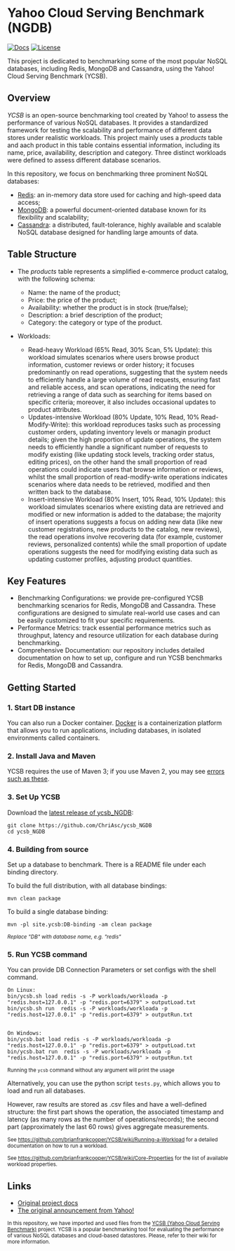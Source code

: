 # Yahoo Cloud Serving Benchmark (NGDB)

[![Docs](https://img.shields.io/badge/docs-reference-blue.svg)](https://github.com/brianfrankcooper/YCSB/wiki)
[![License](https://img.shields.io/badge/license-Apache--2.0-green.svg)](https://github.com/ChriAsc/ycsb_NGDB/blob/main/LICENSE.txt)

This project is dedicated to benchmarking some of the most popular NoSQL databases, including Redis, MongoDB and Cassandra, using the Yahoo! Cloud Serving Benchmark (YCSB).


## Overview

*YCSB* is an open-source benchmarking tool created by Yahoo! to assess the performance of various NoSQL databases. It provides a standardized framework for testing the scalability and performance of different data stores under realistic workloads. This project mainly uses a *products* table and aach product in this table contains essential information, including its name, price, availability, description and category. Three distinct workloads were defined to assess different database scenarios.

In this repository, we focus on benchmarking three prominent NoSQL databases:
- [Redis](https://redis.io): an in-memory data store used for caching and high-speed data access;
- [MongoDB](https://www.mongodb.com): a powerful document-oriented database known for its flexibility and scalability;
- [Cassandra](https://cassandra.apache.org/_/index.html): a distributed, fault-tolerance, highly available and scalable NoSQL database designed for handling large amounts of data.


## Table Structure

- The *products* table represents a simplified e-commerce product catalog, with the following schema:
    - Name: the name of the product;
    - Price: the price of the product;
    - Availability: whether the product is in stock (true/false);
    - Description: a brief description of the product;
    - Category: the category or type of the product.

- Workloads:

    - Read-heavy Workload (65% Read, 30% Scan, 5% Update): this workload simulates scenarios where users browse product information, customer reviews or order history; it focuses predominantly on read operations, suggesting that the system needs to efficiently handle a large volume of read requests, ensuring fast and reliable access, and scan operations, indicating the need for retrieving a range of data such as searching for items based on specific criteria; moreover, it also includes occasional updates to product attributes.
    - Updates-intensive Workload (80% Update, 10% Read, 10% Read-Modify-Write): this workload reproduces tasks such as processing customer orders, updating inventory levels or managin product details; given the high proportion of update operations, the system needs to efficiently handle a significant number of requests to modify existing (like updating stock levels, tracking order status, editing prices), on the other hand the small proportion of read operations could indicate users that browse information or reviews, whilst the small proportion of read-modify-write operations indicates scenarios where data needs to be retrieved, modified and then written back to the database.
    - Insert-intensive Workload (80% Insert, 10% Read, 10% Update): this workload simulates scenarios where existing data are retrieved and modified or new information is added to the database; the majority of insert operations suggests a focus on adding new data (like new customer registrations, new products to the catalog, new reviews), the read operations involve recovering data (for example, customer reviews, personalized contents) while the small proportion of update operations suggests the need for modifying existing data such as updating customer profiles, adjusting product quantities.

## Key Features

- Benchmarking Configurations: we provide pre-configured YCSB benchmarking scenarios for Redis, MongoDB and Cassandra. These configurations are designed to simulate real-world use cases and can be easily customized to fit your specific requirements.
- Performance Metrics: track essential performance metrics such as throughput, latency and resource utilization for each database during benchmarking.
- Comprehensive Documentation: our repository includes detailed documentation on how to set up, configure and run YCSB benchmarks for Redis, MongoDB and Cassandra.


## Getting Started

### 1. Start DB instance
You can also run a Docker container. [Docker](https://www.docker.com/) is a containerization platform that allows you to run applications, including databases, in isolated environments called containers. 

### 2. Install Java and Maven
YCSB requires the use of Maven 3; if you use Maven 2, you may see [errors such as these](https://github.com/brianfrankcooper/YCSB/issues/406).

### 3. Set Up YCSB
Download the [latest release of ycsb_NGDB](https://github.com/ChriAsc/ycsb_NGDB/releases):

    git clone https://github.com/ChriAsc/ycsb_NGDB
    cd ycsb_NGDB
    
    
### 4. Building from source
Set up a database to benchmark. There is a README file under each binding directory.

To build the full distribution, with all database bindings:

    mvn clean package

To build a single database binding:

    mvn -pl site.ycsb:DB-binding -am clean package
    
<sub>*Replace "DB" with database name, e.g. "redis"*</sub>

### 5. Run YCSB command
You can provide DB Connection Parameters or set configs with the shell command.

    On Linux:
    bin/ycsb.sh load redis -s -P workloads/workloada -p "redis.host=127.0.0.1" -p "redis.port=6379" > outputLoad.txt
    bin/ycsb.sh run  redis -s -P workloads/workloada -p "redis.host=127.0.0.1" -p "redis.port=6379" > outputRun.txt

    
    On Windows:
    bin/ycsb.bat load redis -s -P workloads/workloada -p "redis.host=127.0.0.1" -p "redis.port=6379" > outputLoad.txt
    bin/ycsb.bat run  redis -s -P workloads/workloada -p "redis.host=127.0.0.1" -p "redis.port=6379" > outputRun.txt

  <sub>Running the `ycsb` command without any argument will print the usage</sub>
   
Alternatively, you can use the python script `tests.py`, which allows you to load and run all databases.

However, raw results are stored as .csv files and have a well-defined structure: the first part shows the operation, the associated timestamp and latency (as many rows as the number of operations/records); the second part (approximately the last 60 rows) gives aggregate measurements.


  <sub>See https://github.com/brianfrankcooper/YCSB/wiki/Running-a-Workload for a detailed documentation on how to run a workload.</sub>
  
  <sub>See https://github.com/brianfrankcooper/YCSB/wiki/Core-Properties for the list of available workload properties.</sub>


Links
-----

* [Original project docs](https://github.com/brianfrankcooper/YCSB/wiki)
* [The original announcement from Yahoo!](https://labs.yahoo.com/news/yahoo-cloud-serving-benchmark/)

<sub>In this repository, we have imported and used files from the [YCSB (Yahoo Cloud Serving Benchmark)](https://github.com/brianfrankcooper/YCSB) project. YCSB is a popular benchmarking tool for evaluating the performance of various NoSQL databases and cloud-based datastores. Please, refer to their wiki for more information. </sub> 
